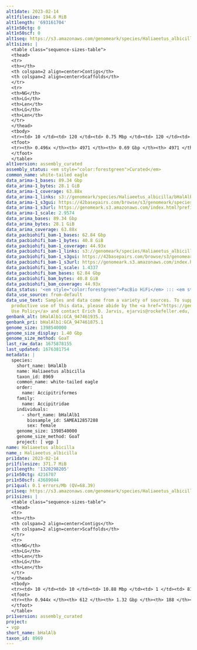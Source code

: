 ```yaml
---
alt1date: 2023-02-14
alt1filesize: 194.6 MiB
alt1length: '693161704'
alt1n50ctg: 0
alt1n50scf: 0
alt1seq: https://s3.amazonaws.com/genomeark/species/Haliaeetus_albicilla/bHalAlb1/assembly_curated/bHalAlb1.alt.cur.20230214.fasta.gz
alt1sizes: |
  <table class="sequence-sizes-table">
  <thead>
  <tr>
  <th></th>
  <th colspan=2 align=center>Contigs</th>
  <th colspan=2 align=center>Scaffolds</th>
  </tr>
  <tr>
  <th>NG</th>
  <th>LG</th>
  <th>Len</th>
  <th>LG</th>
  <th>Len</th>
  </tr>
  </thead>
  <tbody>
  <tr><td> 10 </td><td> 120 </td><td> 0.75 Mbp </td><td> 120 </td><td> 0.75 Mbp </td></tr><tr><td> 20 </td><td> 376 </td><td> 413.24 Kbp </td><td> 376 </td><td> 413.24 Kbp </td></tr><tr><td> 30 </td><td> 839 </td><td> 228.15 Kbp </td><td> 839 </td><td> 228.15 Kbp </td></tr><tr><td> 40 </td><td> 1775 </td><td> 91.64 Kbp </td><td> 1775 </td><td> 91.64 Kbp </td></tr><tr style="background-color:#cccccc;"><td> 50 </td><td> 0 </td><td>  </td><td> 0 </td><td>  </td></tr><tr><td> 60 </td><td> 0 </td><td>  </td><td> 0 </td><td>  </td></tr><tr><td> 70 </td><td> 0 </td><td>  </td><td> 0 </td><td>  </td></tr><tr><td> 80 </td><td> 0 </td><td>  </td><td> 0 </td><td>  </td></tr><tr><td> 90 </td><td> 0 </td><td>  </td><td> 0 </td><td>  </td></tr><tr><td> 100 </td><td> 0 </td><td>  </td><td> 0 </td><td>  </td></tr></tbody>
  <tfoot>
  <tr><th> 0.496x </th><th> 4971 </th><th> 0.69 Gbp </th><th> 4971 </th><th> 0.69 Gbp </th></tr>
  </tfoot>
  </table>
alt1version: assembly_curated
assembly_status: <em style="color:forestgreen">Curated</em>
common_name: white-tailed eagle
data_arima-1_bases: 89.34 Gbp
data_arima-1_bytes: 28.1 GiB
data_arima-1_coverage: 63.88x
data_arima-1_links: s3://genomeark/species/Haliaeetus_albicilla/bHalAlb1/genomic_data/arima/<br>
data_arima-1_s3gui: https://42basepairs.com/browse/s3/genomeark/species/Haliaeetus_albicilla/bHalAlb1/genomic_data/arima/
data_arima-1_s3url: https://genomeark.s3.amazonaws.com/index.html?prefix=species/Haliaeetus_albicilla/bHalAlb1/genomic_data/arima/
data_arima-1_scale: 2.9574
data_arima_bases: 89.34 Gbp
data_arima_bytes: 28.1 GiB
data_arima_coverage: 63.88x
data_pacbiohifi_bam-1_bases: 62.84 Gbp
data_pacbiohifi_bam-1_bytes: 40.8 GiB
data_pacbiohifi_bam-1_coverage: 44.93x
data_pacbiohifi_bam-1_links: s3://genomeark/species/Haliaeetus_albicilla/bHalAlb1/genomic_data/pacbio_hifi/<br>
data_pacbiohifi_bam-1_s3gui: https://42basepairs.com/browse/s3/genomeark/species/Haliaeetus_albicilla/bHalAlb1/genomic_data/pacbio_hifi/
data_pacbiohifi_bam-1_s3url: https://genomeark.s3.amazonaws.com/index.html?prefix=species/Haliaeetus_albicilla/bHalAlb1/genomic_data/pacbio_hifi/
data_pacbiohifi_bam-1_scale: 1.4337
data_pacbiohifi_bam_bases: 62.84 Gbp
data_pacbiohifi_bam_bytes: 40.8 GiB
data_pacbiohifi_bam_coverage: 44.93x
data_status: '<em style="color:forestgreen">PacBio HiFi</em> ::: <em style="color:forestgreen">Arima</em>'
data_use_source: from-default
data_use_text: Samples and data come from a variety of sources. To support fair and
  productive use of this data, please abide by the <a href="https://genome10k.soe.ucsc.edu/data-use-policies/">Data
  Use Policy</a> and contact Erich D. Jarvis, ejarvis@rockefeller.edu, with any questions.
genbank_alt: bHalAlb1:GCA_947461935.1
genbank_pri: bHalAlb1:GCA_947461875.1
genome_size: 1398540000
genome_size_display: 1.40 Gbp
genome_size_method: GoaT
last_raw_data: 1675878155
last_updated: 1676381754
metadata: |
  species:
    short_name: bHalAlb
    name: Haliaeetus albicilla
    taxon_id: 8969
    common_name: white-tailed eagle
    order:
      name: Accipitriformes
    family:
      name: Accipitridae
    individuals:
      - short_name: bHalAlb1
        biosample_id: SAMEA12857288
        sex: female
    genome_size: 1398540000
    genome_size_method: GoaT
    project: [ vgp ]
name: Haliaeetus albicilla
name_: Haliaeetus_albicilla
pri1date: 2023-02-14
pri1filesize: 371.7 MiB
pri1length: '1320298205'
pri1n50ctg: 4216707
pri1n50scf: 43689044
pri1qual: 0.1 errors/Mb (QV=68.39)
pri1seq: https://s3.amazonaws.com/genomeark/species/Haliaeetus_albicilla/bHalAlb1/assembly_curated/bHalAlb1.pri.cur.20230214.fasta.gz
pri1sizes: |
  <table class="sequence-sizes-table">
  <thead>
  <tr>
  <th></th>
  <th colspan=2 align=center>Contigs</th>
  <th colspan=2 align=center>Scaffolds</th>
  </tr>
  <tr>
  <th>NG</th>
  <th>LG</th>
  <th>Len</th>
  <th>LG</th>
  <th>Len</th>
  </tr>
  </thead>
  <tbody>
  <tr><td> 10 </td><td> 10 </td><td> 10.88 Mbp </td><td> 1 </td><td> 81.10 Mbp </td></tr><tr><td> 20 </td><td> 24 </td><td> 8.98 Mbp </td><td> 3 </td><td> 72.79 Mbp </td></tr><tr><td> 30 </td><td> 41 </td><td> 7.23 Mbp </td><td> 5 </td><td> 51.30 Mbp </td></tr><tr><td> 40 </td><td> 64 </td><td> 5.42 Mbp </td><td> 8 </td><td> 46.38 Mbp </td></tr><tr style="background-color:#cccccc;"><td> 50 </td><td> 93 </td><td style="background-color:#88ff88;"> 4.22 Mbp </td><td> 12 </td><td style="background-color:#88ff88;"> 43.69 Mbp </td></tr><tr><td> 60 </td><td> 129 </td><td> 3.50 Mbp </td><td> 15 </td><td> 38.79 Mbp </td></tr><tr><td> 70 </td><td> 177 </td><td> 2.51 Mbp </td><td> 19 </td><td> 31.05 Mbp </td></tr><tr><td> 80 </td><td> 242 </td><td> 1.74 Mbp </td><td> 24 </td><td> 26.49 Mbp </td></tr><tr><td> 90 </td><td> 363 </td><td> 0.67 Mbp </td><td> 30 </td><td> 7.26 Mbp </td></tr><tr><td> 100 </td><td> 0 </td><td>  </td><td> 0 </td><td>  </td></tr></tbody>
  <tfoot>
  <tr><th> 0.944x </th><th> 612 </th><th> 1.32 Gbp </th><th> 188 </th><th> 1.32 Gbp </th></tr>
  </tfoot>
  </table>
pri1version: assembly_curated
project:
- vgp
short_name: bHalAlb
taxon_id: 8969
---
```

